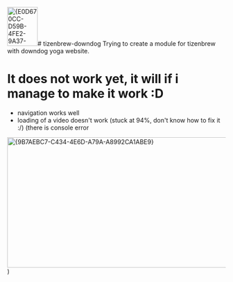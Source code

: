 <img width="70" height="90" alt="{E0D670CC-D59B-4FE2-9A37-AF7B0D34C268}" src="https://github.com/user-attachments/assets/536676ad-6a99-4772-9ff0-9da1b06fc58d" /># tizenbrew-downdog
Trying to create a module for tizenbrew with downdog yoga website.

# It does not work yet, it will if i manage to make it work :D
- navigation works well
- loading of a video doesn't work (stuck at 94%, don't know how to fix it :/) (there is console error 
<img width="787" height="301" alt="{9B7AEBC7-C434-4E6D-A79A-A8992CA1ABE9}" src="https://github.com/user-attachments/assets/1f216284-4857-4f63-a7cd-1cc2b557f586" />
)
